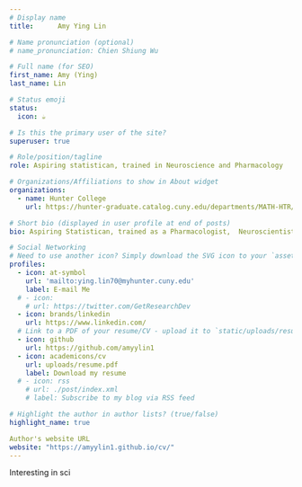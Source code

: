 ```yaml
---
# Display name
title:      Amy Ying Lin 

# Name pronunciation (optional)
# name_pronunciation: Chien Shiung Wu

# Full name (for SEO)
first_name: Amy (Ying)
last_name: Lin 

# Status emoji
status:
  icon: ☕️

# Is this the primary user of the site?
superuser: true

# Role/position/tagline
role: Aspiring statistican, trained in Neuroscience and Pharmacology

# Organizations/Affiliations to show in About widget
organizations:
  - name: Hunter College      
    url: https://hunter-graduate.catalog.cuny.edu/departments/MATH-HTR/overview

# Short bio (displayed in user profile at end of posts)
bio: Aspiring Statistican, trained as a Pharmacologist,  Neuroscientist

# Social Networking
# Need to use another icon? Simply download the SVG icon to your `assets/media/icons/` folder.
profiles:
  - icon: at-symbol
    url: 'mailto:ying.lin70@myhunter.cuny.edu'
    label: E-mail Me
  # - icon: 
    # url: https://twitter.com/GetResearchDev
  - icon: brands/linkedin
    url: https://www.linkedin.com/
  # Link to a PDF of your resume/CV - upload it to `static/uploads/resume.pdf`
  - icon: github
    url: https://github.com/amyylin1
  - icon: academicons/cv
    url: uploads/resume.pdf
    label: Download my resume
  # - icon: rss
    # url: ./post/index.xml
    # label: Subscribe to my blog via RSS feed

# Highlight the author in author lists? (true/false)
highlight_name: true

Author's website URL
website: "https://amyylin1.github.io/cv/"
---
```


Interesting in sci